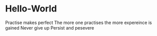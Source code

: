 # Hello-World
Practise makes perfect
The more one practises the more expereince is gained
Never give up
Persist and pesevere
